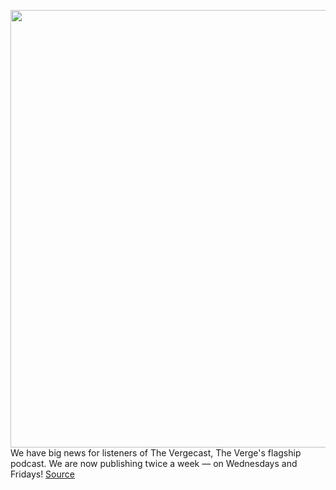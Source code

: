 <img src='https://cdn.vox-cdn.com/thumbor/VZ-s8zRSyEs1o3wVOms28vBRRAg=/0x0:2040x1360/1200x800/filters:focal(857x517:1183x843)/cdn.vox-cdn.com/uploads/chorus_image/image/71003491/Site_Post_Standard_Article_2.0.jpg' width='700px' /><br/>
We have big news for listeners of The Vergecast, The Verge's flagship podcast. We are now publishing twice a week — on Wednesdays and Fridays!
<a href='https://www.theverge.com/2022/6/22/23177684/meta-headsets-airpods-galaxy-buds-test-microsoft-eink-tablet-vergecast-podcast'> Source <a/>